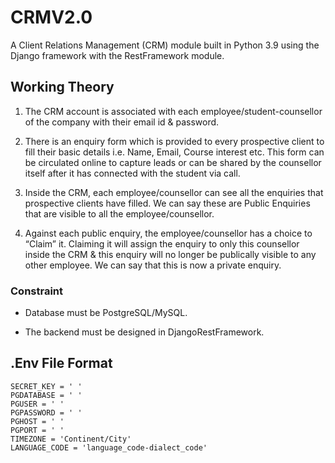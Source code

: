 # CRMV2.0

<p>A Client Relations Management (CRM) module built in Python 3.9 using the Django framework with the RestFramework module.</p>

## Working Theory

1. The CRM account is associated with each employee/student-counsellor of the company with
their email id & password.

2. There is an enquiry form which is provided to every prospective client to fill their basic details
i.e. Name, Email, Course interest etc. This form can be circulated online to capture leads or
can be shared by the counsellor itself after it has connected with the student via call.

3. Inside the CRM, each employee/counsellor can see all the enquiries that prospective clients
have filled. We can say these are Public Enquiries that are visible to all the
employee/counsellor.

4. Against each public enquiry, the employee/counsellor has a choice to “Claim” it. Claiming it
will assign the enquiry to only this counsellor inside the CRM & this enquiry will no longer be
publically visible to any other employee. We can say that this is now a private enquiry.

<!-- 5. Django Admin Panel for CRUD operations of all the relevant fields, implemented
above -->

### Constraint

- Database must be PostgreSQL/MySQL.

- The backend must be designed in DjangoRestFramework.

## .Env File Format

``` Env
SECRET_KEY = ' '
PGDATABASE = ' '
PGUSER = ' '
PGPASSWORD = ' '
PGHOST = ' '
PGPORT = ' '
TIMEZONE = 'Continent/City'
LANGUAGE_CODE = 'language_code-dialect_code'
```
